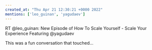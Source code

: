```yaml
---
created_at: "Thu Apr 21 12:30:21 +0000 2022"
mentions: ['leo_guinan', 'yagudaev']
---
```


RT @leo_guinan: New Episode of How To Scale Yourself - Scale Your Experience Featuring @yagudaev

This was a fun conversation that touched…